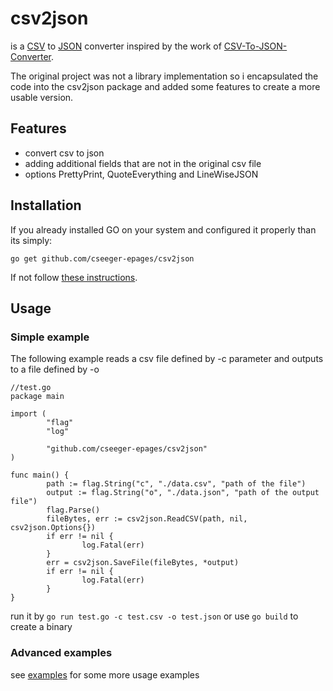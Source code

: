 # csv2json

is a [CSV](https://en.wikipedia.org/wiki/Comma-separated_values) to [JSON](https://en.wikipedia.org/wiki/JSON) converter inspired by the work of [CSV-To-JSON-Converter](https://github.com/Ahmad-Magdy/CSV-To-JSON-Converter).

The original project was not a library implementation so i encapsulated the code into the csv2json package and added some features to create a more usable version.

## Features
- convert csv to json
- adding additional fields that are not in the original csv file
- options PrettyPrint, QuoteEverything and LineWiseJSON

## Installation

If you already installed GO on your system and configured it properly than its simply:

```
go get github.com/cseeger-epages/csv2json
```

If not follow [these instructions](https://nats.io/documentation/tutorials/go-install/).

## Usage

### Simple example

The following example reads a csv file defined by -c parameter and outputs to a file defined by -o 

```
//test.go
package main

import (
        "flag"
        "log"

        "github.com/cseeger-epages/csv2json"
)

func main() {
        path := flag.String("c", "./data.csv", "path of the file")
        output := flag.String("o", "./data.json", "path of the output file")
        flag.Parse()
        fileBytes, err := csv2json.ReadCSV(path, nil, csv2json.Options{})
        if err != nil {
                log.Fatal(err)
        }
        err = csv2json.SaveFile(fileBytes, *output)
        if err != nil {
                log.Fatal(err)
        }
}
```

run it by `go run test.go -c test.csv -o test.json` or use `go build` to create a binary

### Advanced examples

see [examples](https://github.com/cseeger-epages/csv2json/tree/master/examples) for some more usage examples
